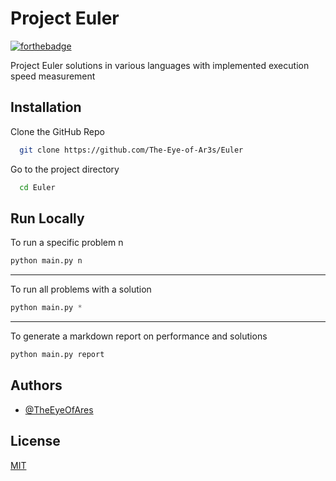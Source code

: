 # Project Euler

[![forthebadge](https://forthebadge.com/images/badges/works-on-my-machine.svg)](https://forthebadge.com)

Project Euler solutions in various languages with implemented execution speed measurement


## Installation

Clone the GitHub Repo

```bash
  git clone https://github.com/The-Eye-of-Ar3s/Euler
```

Go to the project directory

```bash
  cd Euler
```

## Run Locally

To run a specific problem n
```python
python main.py n
```

---
To run all problems with a solution

```python
python main.py *
```

---
To generate a markdown report on performance and solutions
```python
python main.py report
```

## Authors

- [@TheEyeOfAres](https://www.github.com/TheEyeOfAres)


## License

[MIT](https://choosealicense.com/licenses/mit/)
